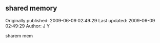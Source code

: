 ## shared memory

Originally published: 2009-06-09 02:49:29
Last updated: 2009-06-09 02:49:29
Author: J Y

sharem mem